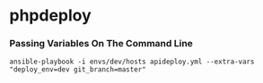 # phpdeploy

### Passing Variables On The Command Line

```
ansible-playbook -i envs/dev/hosts apideploy.yml --extra-vars "deploy_env=dev git_branch=master"

```
